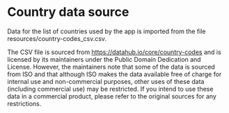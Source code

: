 # Country data source

Data for the list of countries used by the app is imported from the file
resources/country-codes_csv.csv.

The CSV file is sourced from https://datahub.io/core/country-codes and is
licensed by its maintainers under the Public Domain Dedication and License.
However, the maintainers note that some of the data is sourced from ISO and that
although ISO makes the data available free of charge for internal use and
non-commercial purposes, other uses of these data (including commercial use) may
be restricted. If you intend to use these data in a commercial product, please
refer to the original sources for any restrictions.
